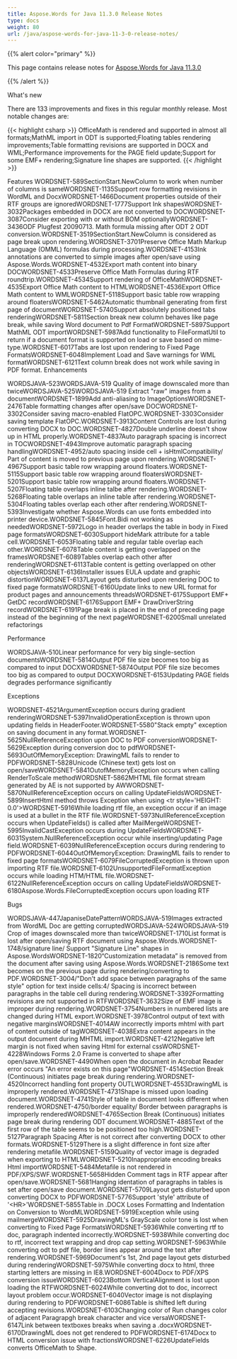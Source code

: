 ```yaml
---
title: Aspose.Words for Java 11.3.0 Release Notes
type: docs
weight: 80
url: /java/aspose-words-for-java-11-3-0-release-notes/
---
```


{{% alert color="primary" %}} 

This page contains release notes for [Aspose.Words for Java 11.3.0](http://www.aspose.com/downloads/words/java/new-releases/aspose.words-for-java-11.3.0/)

{{% /alert %}} 

What's new

There are 133 improvements and fixes in this regular monthly release. Most notable changes are: 

{{< highlight csharp >}}
OfficeMath is rendered and supported in almost all formats;MathML import in ODT is supported;Floating tables rendering improvements;Table formatting revisions are supported in DOCX and WML;Performance improvements for the PAGE field update;Support for some EMF+ rendering;Signature line shapes are supported. 
{{< /highlight >}}

Features 
WORDSNET-589SectionStart.NewColumn to work
when number of columns is sameWORDSNET-1135Support row formatting revisions in WordML and DocxWORDSNET-1466Document properties outside of their RTF groups are ignoredWORDSNET-1777Support Ink shapesWORDSNET-3032Packages embedded in DOCX are not converted to DOCWORDSNET-3087Consider exporting with or without BOM optionallyWORDSNET-3436ODF Plugfest 20090713. Math formula missing after ODT 2 ODT
conversion.WORDSNET-3519SectionStart.NewColumn is considered as page break upon
rendering.WORDSNET-3701Preserve Office Math Markup Language (OMML) formulas during
processing.WORDSNET-4153Ink annotations are converted to simple images after open/save
using Aspose.Words.WORDSNET-4532Export math content into binary DOCWORDSNET-4533Preserve Office Math Formulas during RTF roundtrip.WORDSNET-4534Support rendering of OfficeMathWORDSNET-4535Export Office Math content to HTMLWORDSNET-4536Export Office Math content to WMLWORDSNET-5118Support basic table row wrapping around floatersWORDSNET-5462Automatic thumbnail generating from first page of documentWORDSNET-5740Support absolutely positioned tabs renderingWORDSNET-5811Section break new column behaves like page break, while saving
Word document to Pdf FormatWORDSNET-5897Support MathML ODT importWORDSNET-5987Add functionality to FileFormatUtil to return if a document
format is supported on load or save based on mime-type.WORDSNET-6017Tabs are lost upon rendering to Fixed Page FormatsWORDSNET-6048Implement Load and Save warnings for WML formatWORDSNET-6121Text column break does not work while saving in PDF format. 
Enhancements 

WORDSJAVA-523WORDSJAVA-519 Quality of image
downscaled more than twiceWORDSJAVA-525WORDSJAVA-519 Extract "raw" images from a documentWORDSNET-1899Add anti-aliasing to ImageOptionsWORDSNET-2476Table formatting changes after open/save DOCWORDSNET-3302Consider saving macro-enabled FlatOPC.WORDSNET-3303Consider saving template FlatOPC.WORDSNET-3913Content Controls are lost during converting DOCX to DOC.WORDSNET-4827Double underline doesn't show up in HTML properly.WORDSNET-4837Auto paragraph spacing is incorrect in TOCWORDSNET-4943Improve automatic paragraph spacing handlingWORDSNET-4952/auto spacing inside cell + isHtmlCompatibility/ Part of
content is moved to previous page upon rendering.WORDSNET-4967Support basic table row wrapping around floaters.WORDSNET-5115Support basic table row wrapping around floatersWORDSNET-5201Support basic table row wrapping around floaters.WORDSNET-5207Floating table overlaps inline talbe after rendering.WORDSNET-5268Floating table overlaps an inline table after rendering.WORDSNET-5304Floating tables overlap each other after rendering.WORDSNET-5393Investigate whether Aspose.Words can use fonts embedded into
printer device.WORDSNET-5845Font.Bidi not working as neededWORDSNET-5972Logo in header overlaps the table in body in Fixed page
formatsWORDSNET-6030Support hideMark attribute for a table cell.WORDSNET-6053Floating table and regular table overlap each other.WORDSNET-6078Table content is getting overlapped on the framesWORDSNET-6089Tables overlap each other after renderingWORDSNET-6113Table content is getting overlapped on other objectsWORDSNET-6136Installer issues EULA update and graphic distortionWORDSNET-6137Layout gets disturbed upon rendering DOC to fixed page formatsWORDSNET-6160Update links to new URL format for product pages and
announcements threadsWORDSNET-6175Support EMF+ GetDC recordWORDSNET-6176Support EMF+ DrawDriverString recordWORDSNET-6191Page break is placed in the end of preceding page instead of
the beginning of the next pageWORDSNET-6200Small unrelated refactorings 

Performance 

WORDSJAVA-510Linear performance for very big
single-section documentsWORDSNET-5814Output PDF file size becomes too big as compared to input DOCXWORDSNET-5874Output PDF file size becomes too big as compared to output
DOCXWORDSNET-6153Updating PAGE fields degrades performance significantly 

Exceptions 

WORDSNET-4521ArgumentException occurs during
gradient renderingWORDSNET-5397InvalidOperationException is thrown upon updating fields in
HeaderFooter.WORDSNET-5580"Stack empty" exception on saving document in any
format.WORDSNET-5625NullReferenceException upon DOC to PDF conversionWORDSNET-5629Exception during conversion doc to pdfWORDSNET-5693OutOfMemoryException: DrawingML fails to render to PDFWORDSNET-5828Unicode (Chinese text) gets lost on open/saveWORDSNET-5841OutofMemoryException occurs when calling RenderToScale methodWORDSNET-5862MHTML file format stream generated by AE is not supported by
AWWORDSNET-5870NullReferenceException occurs on calling UpdateFieldsWORDSNET-5899InsertHtml method throws Exception when using &lt;tr
style='HEIGHT: 0.0'&gt;WORDSNET-5916While loading rtf file, an exception occur if an image is used
at a bullet in the RTF file.WORDSNET-5973NullReferenceException occurs when UpdateFields() is called
after MailMergeWORDSNET-5995InvalidCastException occurs during UpdateFieldsWORDSNET-6031System.NullReferenceException occur while inserting/updating
Page field.WORDSNET-6039NullReferenceException occurs during rendering to PDFWORDSNET-6044OutOfMemoryException: DrawingML fails to render to fixed page
formatsWORDSNET-6079FileCorruptedException is thrown upon importing RTF file.WORDSNET-6102UnsupportedFileFormatException occurs while loading HTM/HTML
file.WORDSNET-6122NullReferenceException occurs on calling UpdateFieldsWORDSNET-6180Aspose.Words.FileCorruptedException occurs upon loading RTF 

Bugs 

WORDSJAVA-447JapaniseDatePatternWORDSJAVA-519Images extracted from WordML Doc are getting corruptedWORDSJAVA-524WORDSJAVA-519 Crop of images downscaled more than twiceWORDSNET-1710List format is lost after open/saving RTF document using
Aspose.Words.WORDSNET-1748/signature line/ Support "Signature Line" shapes in
Aspose.WordsWORDSNET-1820“Customization metadata” is removed from the document after
saving using Aspose.Words.WORDSNET-2186Some text becomes on the previous page during
rendering/converting to PDF.WORDSNET-3004/"Don't add space between paragraphs of the same
style" option for text inside cells:4/ Spacing is incorrect between
paragraphs in the table cell during rendering.WORDSNET-3392Formatting revisions are not supported in RTFWORDSNET-3632Size of EMF image is improper during rendering.WORDSNET-3754Numbers in numbered lists are changed during HTML export.WORDSNET-3978Control output of text with negative marginsWORDSNET-4014AW incorrectly imports mhtml with part of content outside of
tagWORDSNET-4038Extra content appears in the output document during MHTML
import.WORDSNET-4212Negative left margin is not fixed when saving Html for
external cssWORDSNET-4228Windows Forms 2.0 Frame is converted to shape after open/save.WORDSNET-4490When open the document in Acrobat Reader error occurs "An
error exists on this page"WORDSNET-4514Section Break (Continuous) initiates page break during
rendering.WORDSNET-4520Incorrect handling font property OUTLWORDSNET-4553DrawingML is improperly rendered.WORDSNET-4731Shape is missed upon loading document.WORDSNET-4741Style of table in document looks different when rendered.WORDSNET-4750/border equality/ Border between paragraphs is improperly
renderedWORDSNET-4765Section Break (Continuous) initiates page break during
rendering ODT document.WORDSNET-4885Text of the first row of the table seems to be positioned too
high.WORDSNET-5127Paragraph Spacing After is not correct after converting DOCX
to other formats.WORDSNET-5129There is a slight difference in font size after rendering
metafile.WORDSNET-5159Quality of vector image is degraded when exporting to HTMLWORDSNET-5210Inappropriate encoding breaks Html importWORDSNET-5484Metafile is not rendered in PDF/XPS/SWF.WORDSNET-5658Hidden Comment tags in RTF appear after open/save.WORDSNET-5681Hanging identation of paragraphs in tables is set after
open/save document.WORDSNET-5709Layout gets disturbed upon converting DOCX to PDFWORDSNET-5776Support 'style' attribute of '&lt;HR&gt;'WORDSNET-5855Table in .DOCX Loses Formatting and Indentation on Conversion
to WordMLWORDSNET-5919Exception while using mailmergeWORDSNET-5925DrawingML's GrayScale color tone is lost when converting to
Fixed Page FormatsWORDSNET-5936While converting rtf to doc, paragraph indented incorrectly.WORDSNET-5938While converting doc to rtf, incorrect text wrapping and drop
cap setting.WORDSNET-5963While converting odt to pdf file, border lines appear around
the text after rendering.WORDSNET-5969Document's 1st, 2nd page layout gets disturbed during
renderingWORDSNET-5975While converting docx to html, three starting letters are
missing in IE8.WORDSNET-6004Docx to PDF/XPS conversion issueWORDSNET-6023Bottom VerticalAlignment is lost upon loading the RTFWORDSNET-6024While converting dot to doc, incorrect layout problem occur.WORDSNET-6040Vector image is not displaying during rendering to PDFWORDSNET-6086Table is shifted left during accepting revisions.WORDSNET-6103Changing color of Run changes color of adjacent Paragrapgh
break character and vice versaWORDSNET-6147Link between textboxes breaks when saving a .docxWORDSNET-6170DrawingML does not get rendered to PDFWORDSNET-6174Docx to HTML conversion issue with fractionsWORDSNET-6226UpdateFields converts OfficeMath to Shape. 
